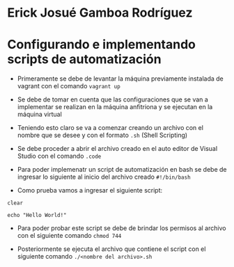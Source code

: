 # Erick Josué Gamboa Rodríguez
# Configurando e implementando scripts de automatización

- Primeramente se debe de levantar la máquina previamente instalada de vagrant con el comando `vagrant up`

- Se debe de tomar en cuenta que las configuraciones que se van a implementar se realizan en la máquina anfitriona y se ejecutan en la máquina virtual 

- Teniendo esto claro se va a comenzar creando un archivo con el nombre que se desee y con el formato `.sh` (Shell Scripting)

- Se debe proceder a abrir el archivo creado en el auto editor de Visual Studio con el comando `.code`

- Para poder implemenatr un script de automatización en bash se debe de ingresar lo siguiente al inicio del archivo creado `#!/bin/bash`

- Como prueba vamos a ingresar el siguiente script:

`clear`

`echo "Hello World!"`

- Para poder probar este script se debe de brindar los permisos al archivo con el siguiente comando `chmod 744`

- Posteriormente se ejecuta el archivo que contiene el script con el siguiente comando `./<nombre del archivo>.sh`